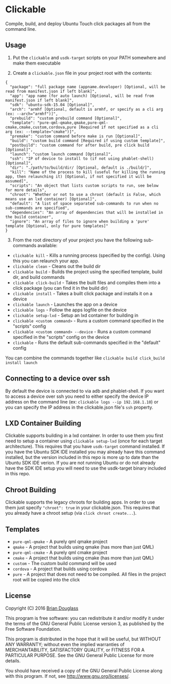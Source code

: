 # Clickable

Compile, build, and deploy Ubuntu Touch click packages all from the command line.

## Usage

1) Put the `clickable` and `usdk-target` scripts on your PATH somewhere and make them executable

2) Create a `clickable.json` file in your project root with the contents:

```
{
  "package": "full package name (appname.developer) [Optional, will be read from manifest.json if left blank]",
  "app": "app name (for auto launch) [Optional, will be read from manifest.json if left blank]",
  "sdk": "ubuntu-sdk-15.04 [Optional]",
  "arch": "armhf [Optional, default is armhf, or specify as a cli arg (ex: --arch="armhf")]",
  "prebuild": "custom prebuild command [Optional]",
  "template": "pure-qml-qmake,qmake,pure-qml-cmake,cmake,custom,cordova,pure [Required if not specified as a cli arg (ex: --template="cmake")]",
  "premake": "custom command before make is run [Optional]",
  "build": "custom build command [Required if using custom template]",
  "postbuild": "custom command for after build, pre click build [Optional]",
  "launch": "custom launch command [Optional]",
  "ssh": "IP of device to install to (if not using phablet-shell) [Optional]",
  "dir": "./path/to/build/dir/ [Optional, default is ./build/]",
  "kill": "Name of the process to kill (useful for killing the running app, then relaunching it) [Optional, if not specified it will be assumed]",
  "scripts": "An object that lists custom scripts to run, see below for more details",
  "chroot": "Whether or not to use a chroot (default is False, which means use an lxd container) [Optional]",
  "default": "A list of space separated sub-commands to run when no sub-commands are specified",
  "dependencies": "An array of dependencies that will be installed in the build container",
  "ignore": "An array of files to ignore when building a 'pure' template [Optional, only for pure templates]"
}
```

3) From the root directory of your project you have the following sub-commands available:

* `clickable kill` - Kills a running process (specified by the config). Using this you can relaunch your app.
* `clickable clean` - Cleans out the build dir
* `clickable build` - Builds the project using the specified template, build dir, and build commands
* `clickable click-build` - Takes the built files and compiles them into a click package (you can find it in the build dir)
* `clickable install` - Takes a built click package and installs it on a device
* `clickable launch` - Launches the app on a device
* `clickable logs` - Follow the apps logfile on the device
* `clickable setup-lxd` - Setup an lxd container for building in
* `clickable <custom command>` - Runs a custom command specified in the "scripts" config
* `clickable <custom command> --device` - Runs a custom command specified in the "scripts" config on the device
* `clickable` - Runs the default sub-commands specified in the "default" config

You can combine the commands together like `clickable build click_build install launch`

## Connecting to a device over ssh

By default the device is connected to via adb and phablet-shell.
If you want to access a device over ssh you need to either specify the device
IP address on the command line (ex: `clickable logs --ip 192.168.1.10`) or you
can specify the IP address in the clickable.json file's `ssh` property.

## LXD Container Building

Clickable supports building in a lxd container. In order to use them you first
need to setup a container using `clickable setup-lxd` (once for each target architecture).
This requires that you have `usdk-target` command installed. If you have the Ubuntu
SDK IDE installed you may already have this command installed, but the version
included in this repo is more up to date than the Ubuntu SDK IDE verion. If
you are not running Ubuntu or do not already have the SDK IDE setup you will
need to use the usdk-target binary included in this repo.

## Chroot Building

Clickable supports the legacy chroots for building apps. In order to use them just
specify `"chroot": true` in your clickable.json. This requires that you already
have a chroot setup (via `click chroot create...`).

## Templates

* `pure-qml-qmake` - A purely qml qmake project
* `qmake` - A project that builds using qmake (has more than just QML)
* `pure-qml-cmake` - A purely qml cmake project
* `cmake` - A project that builds using cmake (has more than just QML)
* `custom` - The custom build command will be used
* `cordova` - A project that builds using cordova
* `pure` - A project that does not need to be compiled. All files in the project root will be copied into the click

## License

Copyright (C) 2016 [Brian Douglass](http://bhdouglass.com/)

This program is free software: you can redistribute it and/or modify it under the terms of the GNU General Public License version 3, as published
by the Free Software Foundation.

This program is distributed in the hope that it will be useful, but WITHOUT ANY WARRANTY; without even the implied warranties of MERCHANTABILITY, SATISFACTORY QUALITY, or FITNESS FOR A PARTICULAR PURPOSE.  See the GNU General Public License for more details.

You should have received a copy of the GNU General Public License along with this program.  If not, see <http://www.gnu.org/licenses/>.

